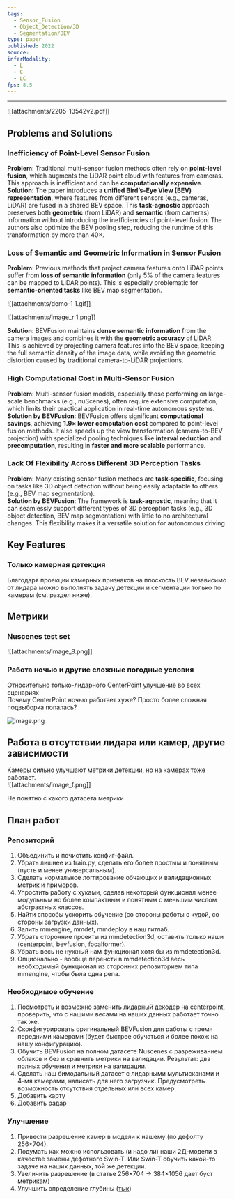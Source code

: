 ```yaml
---
tags:
  - Sensor_Fusion
  - Object_Detection/3D
  - Segmentation/BEV
type: paper
published: 2022
source: 
inferModality:
  - L
  - C
  - LC
fps: 8.5
---
```


---

![[attachments/2205-13542v2.pdf]]

## Problems and Solutions
### Inefficiency of Point-Level Sensor Fusion
**Problem**: Traditional multi-sensor fusion methods often rely on **point-level fusion**, which augments the LiDAR point cloud with features from cameras. This approach is inefficient and can be **computationally expensive**.   
**Solution**: The paper introduces a **unified Bird’s-Eye View (BEV) representation**, where features from different sensors (e.g., cameras, LiDAR) are fused in a shared BEV space. This **task-agnostic** approach preserves both **geometric** (from LiDAR) and **semantic** (from cameras) information without introducing the inefficiencies of point-level fusion. The authors also optimize the BEV pooling step, reducing the runtime of this transformation by more than 40×.   
### Loss of Semantic and Geometric Information in Sensor Fusion
**Problem**: Previous methods that project camera features onto LiDAR points suffer from **loss of semantic information** (only 5% of the camera features can be mapped to LiDAR points). This is especially problematic for **semantic-oriented tasks** like BEV map segmentation.   

![[attachments/demo-1 1.gif]]

![[attachments/image_r 1.png]]

**Solution**: BEVFusion maintains **dense semantic information** from the camera images and combines it with the **geometric accuracy** of LiDAR. This is achieved by projecting camera features into the BEV space, keeping the full semantic density of the image data, while avoiding the geometric distortion caused by traditional camera-to-LiDAR projections.   

### **High Computational Cost in Multi-Sensor Fusion**
**Problem**: Multi-sensor fusion models, especially those performing on large-scale benchmarks (e.g., nuScenes), often require extensive computation, which limits their practical application in real-time autonomous systems.   
**Solution by BEVFusion**: BEVFusion offers significant **computational savings**, achieving **1.9× lower computation cost** compared to point-level fusion methods. It also speeds up the view transformation (camera-to-BEV projection) with specialized pooling techniques like **interval reduction** and **precomputation**, resulting in **faster and more scalable** performance.   
### **Lack Of Flexibility Across Different 3D Perception Tasks**
**Problem**: Many existing sensor fusion methods are **task-specific**, focusing on tasks like 3D object detection without being easily adaptable to others (e.g., BEV map segmentation).   
**Solution by BEVFusion**: The framework is **task-agnostic**, meaning that it can seamlessly support different types of 3D perception tasks (e.g., 3D object detection, BEV map segmentation) with little to no architectural changes. This flexibility makes it a versatile solution for autonomous driving.   
## Key Features
### Только камерная детекция

Благодаря проекции камерных признаков на плоскость BEV независимо от лидара можно выполнять задачу детекции и сегментации только по камерам (см. раздел ниже).    

## Метрики
### Nuscenes test set

![[attachments/image_8.png]]

### Работа ночью и другие сложные погодные условия

Относительно только-лидарного CenterPoint улучшение во всех сценариях   
Почему CenterPoint ночью работает хуже? Просто более сложная подвыборка попалась? 

![image.png](attachments/cd0d1392fce2fef228267f80c87d6f03.png)

## Работа в отсутствии лидара или камер, другие зависимости

Камеры сильно улучшают метрики детекции, но на камерах тоже работает.   
![[attachments/image_f.png]]

Не понятно с какого датасета метрики   

## План работ
### Репозиторий
1. Объединить и почистить конфиг-файл.
2. Убрать лишнее из train.py, сделать его более простым и понятным (пусть и менее универсальным).
3. Сделать нормальное логгирование обчающих и валидационных метрик и примеров.
4. Упростить работу с хуками, сделав некоторый функционал менее модульным но более компактным и понятным с меньшим числом абстрактных классов.
5. Найти способы ускорить обучение (со стороны работы с кудой, со стороны загрузки данных).
6. Залить mmengine, mmdet, mmdeploy в наш гитлаб.
7. Убрать сторонние проекты из mmdetection3d, оставить только наши (centerpoint, bevfusion, focalformer).
8. Убрать весь не нужный нам функционал хотя бы из mmdetection3d.
9. Опционально - вообще перенсти в mmdetection3d весь необходимый функционал из сторонних репозиторием типа mmengine, чтобы была одна репа.
### Необходимое обучение
1. Посмотреть и возможно заменить лидарный декодер на centerpoint, проверить, что с нашими весами на наших данных работает точно так же.
2. Сконфигурировать оригинальный BEVFusion для работы с тремя передними камерами (будет быстрее обучаться и более похож на нашу конфигурацию).
3. Обучить BEVFusion на полном датасете Nuscenes с разреживанием облаков и без и сравнить метрики на валидации. Результат: два полных обучения и метрики на валидации.
4. Сделать наш бимодальный датасет с лидарными мультисканами и 4-мя камерами, написать для него загрузчик. Предусмотреть возможность отсутствия отдельных или всех камер.
5. Добавить карту
6. Добавить радар
### Улучшение
1. Привести разрешение камер в модели к нашему (по дефолту 256×704).
2. Подумать как можно использовать (и надо ли) наши 2Д-модели в качестве замены дефотного Swin-T. Или Swin-T обучить какой-то задаче на наших данных, той же детекции.
3. Увеличить разрешение (в статье 256×704 -> 384×1056 дает буст метрикам)
4. Улучшить определение глубины ([тык](https://arxiv.org/pdf/2103.01100))